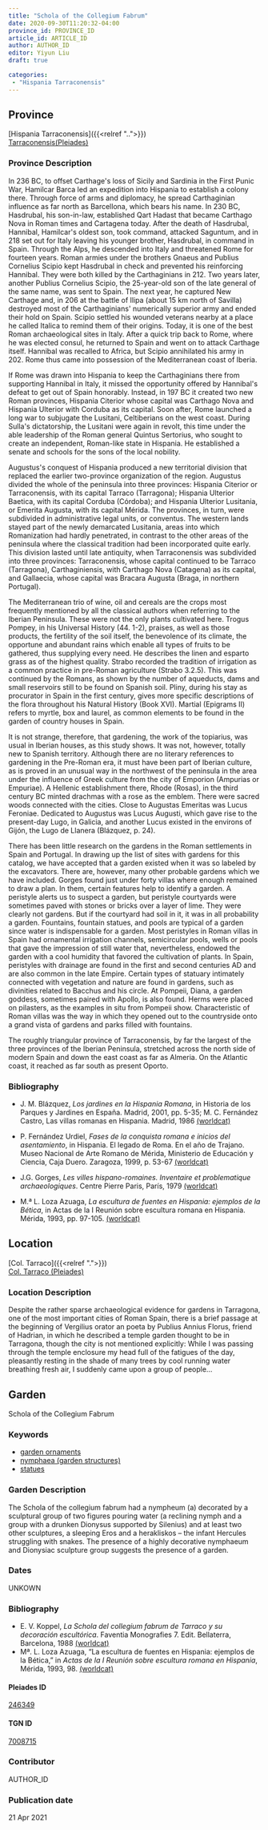 ```yaml
---
title: "Schola of the Collegium Fabrum"
date: 2020-09-30T11:20:32-04:00
province_id: PROVINCE_ID
article_id: ARTICLE_ID
author: AUTHOR_ID
editor: Yiyun Liu
draft: true

categories:
 - "Hispania Tarraconensis"
---
```


## Province

[Hispania Tarraconensis]({{<relref "..">}})  
[Tarraconensis(Pleiades)](https://pleiades.stoa.org/places/981551)

### Province Description
In 236 BC, to offset Carthage's loss of Sicily and Sardinia in the First Punic War, Hamilcar Barca led an expedition into Hispania to establish a colony there.  Through force of arms and diplomacy, he spread Carthaginian influence as far north as Barcellona, which bears his name.   In 230 BC, Hasdrubal, his son-in-law, established Qart Hadast that became Carthago Nova in Roman times and Cartagena today.  After the death of Hasdrubal, Hannibal, Hamilcar's oldest son, took command, attacked Saguntum, and in 218 set out for Italy leaving his younger brother, Hasdrubal, in command in Spain.  Through the Alps, he descended into Italy and threatened Rome for fourteen years.  Roman armies under the brothers Gnaeus and Publius Cornelius Scipio kept Hasdrubal in check and prevented his reinforcing Hannibal. They were both killed by the Carthaginians in 212.  Two years later, another Publius Cornelius Scipio, the  25-year-old son of the late general of the same name, was sent to Spain.  The next year, he captured New Carthage and, in 206 at the battle of Ilipa (about 15 km north of Savilla) destroyed most of the Carthaginians' numerically superior army and ended their hold on Spain.  Scipio settled his wounded veterans nearby at a place he called Italica to remind them of their origins.  Today, it is one of the best Roman archaeological sites in Italy.   After a quick trip back to Rome, where he was elected consul, he returned to Spain and went on to attack Carthage itself.  Hannibal was recalled to Africa, but Scipio annihilated his army in 202.  Rome thus came into possession of the Mediterranean coast of Iberia.

If Rome was drawn into Hispania to keep the Carthaginians there from supporting Hannibal in Italy, it missed the opportunity offered by Hannibal's defeat to get out of Spain honorably.   Instead, in 197 BC it created two new Roman provinces, Hispania Citerior whose capital was Carthago Nova and Hispania Ulterior with Corduba as its capital.  Soon after, Rome launched a long war to subjugate the Lusitani, Celtiberians on the west coast.  During Sulla's dictatorship, the Lusitani were again in revolt, this time under the able leadership of the Roman general Quintus Sertorius, who sought to create an independent, Roman-like state in Hispania. He established a senate and schools for the sons of the local nobility.  

Augustus's conquest of Hispania produced a new territorial division that replaced the earlier two-province organization of the region.  Augustus divided the whole of the peninsula into three provinces: Hispania Citerior or Tarraconensis, with its capital Tarraco (Tarragona); Hispania Ulterior Baetica, with its capital Corduba (Córdoba); and Hispania Ulterior Lusitania, or Emerita Augusta, with its capital Mérida.  The provinces, in turn, were subdivided in administrative legal units, or conventus. The western lands stayed part of the newly demarcated Lusitania, areas into which Romanization had hardly penetrated, in contrast to the other areas of the peninsula where the classical tradition had been incorporated quite early.  This division lasted until late antiquity, when Tarraconensis was subdivided into three provinces: Tarraconensis, whose capital continued to be Tarraco (Tarragona), Carthaginiensis, with Carthago Nova (Catagena) as its capital, and Gallaecia, whose capital was Bracara Augusta (Braga, in northern Portugal).

The Mediterranean trio of wine, oil and cereals are the crops most frequently mentioned by all the classical authors when referring to the Iberian Peninsula. These were not the only plants cultivated here. Trogus Pompey, in his Universal History  (44. 1-2), praises, as well as those products, the fertility of the soil itself, the benevolence of its climate, the opportune and abundant rains which enable all types of fruits to be gathered, thus supplying every need.  He describes the linen and esparto grass as of the highest quality. Strabo recorded the tradition of irrigation as a common practice in pre-Roman agriculture (Strabo 3.2.5). This was continued by the Romans, as shown by the number of aqueducts, dams and small reservoirs still to be found on Spanish soil. Pliny, during his stay as procurator in Spain in the first century, gives more specific descriptions of the flora throughout his Natural History (Book XVI).  Martial (Epigrams II) refers to myrtle, box and laurel, as common elements to be found in the garden of country houses in Spain.

It is not strange, therefore, that gardening, the work of the topiarius, was usual in Iberian houses, as this study shows.  It was not, however, totally new to Spanish territory. Although there are no literary references to gardening in the Pre-Roman era, it must have been part of Iberian culture, as is proved in an unusual way in the northwest of the peninsula in the area under the influence of Greek culture from the city of Emporion (Ampurias or Empuriae).  A Hellenic establishment there, Rhode (Rosas), in the third century BC minted drachmas with a rose as the emblem.  There were sacred woods connected with the cities. Close to Augustas Emeritas was Lucus Feroniae. Dedicated to Augustus was Lucus Augusti, which gave rise to the present-day Lugo, in Galicia, and another Lucus existed in the environs of Gijón, the Lugo de Llanera (Blázquez, p. 24).

There has been little research on the gardens in the Roman settlements in Spain and Portugal. In drawing up the list of sites with gardens for this catalog, we have accepted that a garden existed when it was so labeled by the excavators.   There are, however, many other probable gardens which we have included.  Gorges found just under forty villas where enough remained to draw a plan. In them, certain features help to identify a garden. A peristyle alerts us to suspect a garden, but peristyle courtyards were sometimes paved with stones or bricks over a layer of lime.  They were clearly not gardens. But if the courtyard had soil in it, it was in all probability a garden. Fountains, fountain statues, and pools are typical of a garden since water is indispensable for a garden. Most peristyles in Roman villas in Spain had ornamental irrigation channels, semicircular pools, wells or pools that gave the impression of still water that, nevertheless, endowed the garden with a cool humidity that favored the cultivation of plants.  In Spain, peristyles with drainage are found in the first and second centuries AD and are also common in the late Empire.  Certain types of statuary intimately connected with vegetation and nature are found in gardens, such as divinities related to Bacchus and his circle. At Pompeii, Diana, a garden goddess, sometimes paired with Apollo, is also found. Herms were placed on pilasters, as the examples in situ from Pompeii show.  Characteristic of Roman villas was the way in which they opened out to the countryside onto a grand vista of gardens and parks filled with fountains.

The roughly triangular province of Tarraconensis, by far the largest of the three provinces of the Iberian Peninsula, stretched across the north side of modern Spain and down the east coast as far as Almeria. On the Atlantic coast, it reached as far south as present Oporto.


### Bibliography
- J. M. Blázquez, *Los jardines en la Hispania Romana*, in Historia de los Parques y Jardines en España. Madrid, 2001, pp. 5-35; M. C. Fernández Castro, Las villas romanas en Hispania. Madrid, 1986 [(worldcat)](http://www.worldcat.org/oclc/1090911182)

- P. Fernández Urdiel, *Fases de la conquista romana e inicios del asentamiento*, in Hispania. El legado de Roma. En el año de Trajano. Museo Nacional de Arte Romano de Mérida, Ministerio de Educación y Ciencia, Caja Duero. Zaragoza, 1999, p. 53-67 [(worldcat)](http://www.worldcat.org/oclc/640067386)

-  J.G. Gorges, *Les villes hispano-romaines. Inventaire et problematique archaeologiques*. Centre Pierre Paris, París, 1979 [(worldcat)](http://www.worldcat.org/oclc/803415143)

- M.ª L. Loza Azuaga, *La escultura de fuentes en Hispania: ejemplos de la Bética*, in Actas de la I Reunión sobre escultura romana en Hispania. Mérida, 1993, pp. 97-105. [(worldcat)](http://www.worldcat.org/oclc/940998520)


## Location

[Col. Tarraco]({{<relref ".">}}) \
[Col. Tarraco (Pleiades)](https://pleiades.stoa.org/places/246349)


### Location Description

Despite the rather sparse archaeological evidence for gardens in Tarragona, one of the most important cities of Roman Spain, there is a brief passage at the beginning of Vergilius orator an poeta by Publius Annius Florus, friend of Hadrian, in which he described a temple garden thought to be in Tarragona, though the city is not mentioned explicitly:
While I was passing through the temple enclosure my head full of the fatigues of the day, pleasantly resting in the shade of many trees by cool running water breathing fresh air, I suddenly came upon a group of people…

<!--### Location Description-->

<!-- LEAVE THIS BLANK FOR NOW -->

<!--## Sublocation-->

<!--
[AREA WITHIN LOCATION, LIKE “PALATINE HILL”](GEOREFERENCE LINK)
A sublocation is any area larger than an individual garden, but located within a location. I would always try to include a link to a controlled vocabulary here if possible. This ID may well be different from the Garden ID, e.g., Pompeii versus a Garden in one of the houses which has its own Pleiades ID.
-->

<!--### Sublocation Description-->

<!-- DESCRIPTION -->

## Garden

Schola of the Collegium Fabrum

### Keywords

- [garden ornaments](http://vocab.getty.edu/page/aat/300424784)
- [nymphaea (garden structures)](http://vocab.getty.edu/page/aat/300006809)
- [statues](http://vocab.getty.edu/page/aat/300047600)

### Garden Description

The Schola of the collegium fabrum had a nympheum (a) decorated by a sculptural group of two figures pouring water (a reclining nymph and a group with a drunken Dionysus supported by Silenius) and at least two other sculptures, a sleeping Eros and a herakliskos – the infant Hercules struggling with snakes. The presence of a highly decorative nymphaeum and Dionysiac sculpture group suggests the presence of a garden.


<!--
{{< figure src="IMG_URL" alt="ALT_TEXT" title="CAPTION" >}}
-->


### Dates

UNKOWN

### Bibliography

* E. V. Koppel, *La Schola del collegium fabrum de Tarraco y su decoración escultórica*. Faventia Monografies 7. Edit. Bellaterra, Barcelona, 1988 [(worldcat)](http://www.worldcat.org/oclc/601968172)
* Mª. L. Loza Azuaga, “La escultura de fuentes en Hispania: ejemplos de la Bética,” in *Actas de la I Reunión sobre escultura romana en Hispania*, Mérida, 1993, 98. [(worldcat)](http://www.worldcat.org/oclc/940998520)

<!--#### Periodo ID-->

<!-- [PERIODO_ID](https://pleiades.stoa.org/places/PLEIADES_ID) -->

#### Pleiades ID

[246349](https://pleiades.stoa.org/places/246349)

#### TGN ID

[7008715](http://vocab.getty.edu/page/tgn/7008715)

### Contributor

AUTHOR_ID

### Publication date


21 Apr 2021

<!--### Related articles-->

<!-- Links to other related articles. Leave blank for now -->